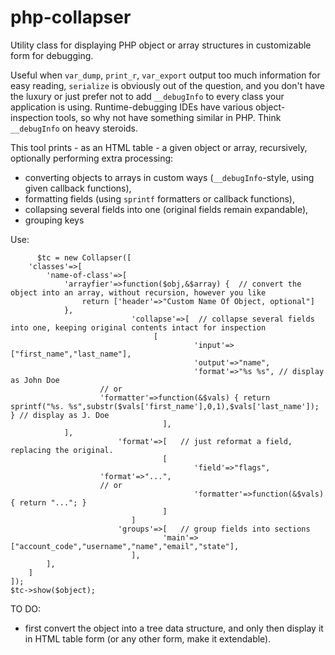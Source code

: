 # php-collapser
Utility class for displaying PHP object or array structures in customizable form for debugging.

Useful when `var_dump`, `print_r`, `var_export` output too much information for easy reading, `serialize` is obviously out of the question, and you don't have the luxury or just prefer not to add `__debugInfo` to every class your application is using. Runtime-debugging IDEs have various object-inspection tools, so why not have something similar in PHP. Think `__debugInfo` on heavy steroids.

This tool prints - as an HTML table - a given object or array, recursively, optionally performing extra processing:
 - converting objects to arrays in custom ways (`__debugInfo`-style, using given callback functions),
 - formatting fields (using `sprintf` formatters or callback functions),
 - collapsing several fields into one (original fields remain expandable),
 - grouping keys
 
Use:

		  $tc = new Collapser([
        'classes'=>[
            'name-of-class'=>[
                'arrayfier'=>function($obj,&$array) {  // convert the object into an array, without recursion, however you like
                    return ['header'=>"Custom Name Of Object, optional"]
                },
					           'collapse'=>[  // collapse several fields into one, keeping original contents intact for inspection
              						[
							                 'input'=>["first_name","last_name"],
							                 'output'=>"name",
							                 'format'=>"%s %s", // display as John Doe
                        // or
                        'formatter'=>function(&$vals) { return sprintf("%s. %s",substr($vals['first_name'],0,1),$vals['last_name']); } // display as J. Doe
						              ],
                ],
           					'format'=>[   // just reformat a field, replacing the original.
						              [
							                 'field'=>"flags",
                        'format'=>"...",
                        // or
							                 'formatter'=>function(&$vals) { return "..."; }
						              ]
					           ]
           					'groups'=>[   // group fields into sections
						              'main'=>["account_code","username","name","email","state"],
					           ],
            ],
        ]
    ]);
    $tc->show($object);


TO DO:
- first convert the object into a tree data structure, and only then display it in HTML table form (or any other form, make it extendable).
